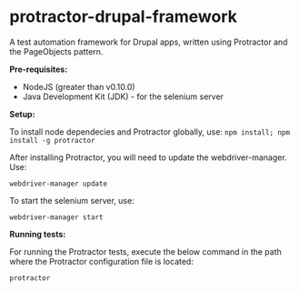 # protractor-drupal-framework
A test automation framework for Drupal apps, written using Protractor and the PageObjects pattern.

**Pre-requisites:**
- NodeJS (greater than v0.10.0)
- Java Development Kit (JDK) - for the selenium server

**Setup:**

To install node dependecies and Protractor globally, use:
`npm install; npm install -g protractor`

After installing Protractor, you will need to update the webdriver-manager. Use:

`webdriver-manager update`

To start the selenium server, use:

`webdriver-manager start`

**Running tests:**

For running the Protractor tests, execute the below command in the path where the Protractor configuration file is located:

`protractor`
